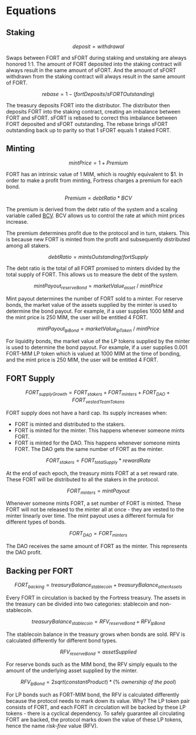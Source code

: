 # Equations

## Staking

$$
deposit = withdrawal
$$

Swaps between FORT and sFORT during staking and unstaking are always honored 1:1. The amount of FORT deposited into the staking contract will always result in the same amount of sFORT. And the amount of sFORT withdrawn from the staking contract will always result in the same amount of FORT.

$$
rebase = 1 - ( fortDeposits / sFORTOutstanding )
$$

The treasury deposits FORT into the distributor. The distributor then deposits FORT into the staking contract, creating an imbalance between FORT and sFORT. sFORT is rebased to correct this imbalance between FORT deposited and sFORT outstanding. The rebase brings sFORT outstanding back up to parity so that 1 sFORT equals 1 staked FORT.

## Minting

$$
mint Price = 1 + Premium
$$

FORT has an intrinsic value of 1 MIM, which is roughly equivalent to $1. In order to make a profit from minting, Fortress charges a premium for each bond.

$$
Premium = debt Ratio * BCV
$$

The premium is derived from the debt ratio of the system and a scaling variable called [BCV](https://docs.olympusdao.finance/references/glossary#bcv). BCV allows us to control the rate at which mint prices increase.

The premium determines profit due to the protocol and in turn, stakers. This is because new FORT is minted from the profit and subsequently distributed among all stakers.

$$
debt Ratio = mintsOutstanding/fortSupply
$$

The debt ratio is the total of all FORT promised to minters divided by the total supply of FORT. This allows us to measure the debt of the system.

$$
mintPayout_{reserveBond} = marketValue_{asset}\ /\ mintPrice
$$

Mint payout determines the number of FORT sold to a minter. For reserve bonds, the market value of the assets supplied by the minter is used to determine the bond payout. For example, if a user supplies 1000 MIM and the mint price is 250 MIM, the user will be entitled 4 FORT.

$$
mintPayout_{lpBond} = marketValue_{lpToken}\ /\ mintPrice
$$

For liquidity bonds, the market value of the LP tokens supplied by the minter is used to determine the bond payout. For example, if a user supplies 0.001 FORT-MIM LP token which is valued at 1000 MIM at the time of bonding, and the mint price is 250 MIM, the user will be entitled 4 FORT.

## FORT Supply



$$
FORT_{supplyGrowth} = FORT_{stakers} + FORT_{minters} + FORT_{DAO} + FORT_{vestedTeamTokens}
$$

FORT supply does not have a hard cap. Its supply increases when:

* FORT is minted and distributed to the stakers.
* FORT is minted for the minter. This happens whenever someone mints FORT.
* FORT is minted for the DAO. This happens whenever someone mints FORT. The DAO gets the same number of FORT as the minter.

$$
FORT_{stakers} = FORT_{totalSupply} * rewardRate
$$

At the end of each epoch, the treasury mints FORT at a set reward rate. These FORT will be distributed to all the stakers in the protocol.&#x20;

$$
FORT_{minters} = mintPayout
$$

Whenever someone mints FORT, a set number of FORT is minted. These FORT will not be released to the minter all at once - they are vested to the minter linearly over time. The mint payout uses a different formula for different types of bonds.&#x20;

$$
FORT_{DAO} = FORT_{minters}
$$

The DAO receives the same amount of FORT as the minter. This represents the DAO profit.

## Backing per FORT

$$
FORT_{backing} = treasuryBalance_{stablecoin} + treasuryBalance_{otherAssets}
$$

Every FORT in circulation is backed by the Fortress treasury. The assets in the treasury can be divided into two categories: stablecoin and non-stablecoin.

$$
treasuryBalance_{stablecoin} = RFV_{reserveBond} + RFV_{lpBond}
$$

The stablecoin balance in the treasury grows when bonds are sold. RFV is calculated differently for different bond types.

$$
RFV_{reserveBond} = assetSupplied
$$

For reserve bonds such as the MIM bond, the RFV simply equals to the amount of the underlying asset supplied by the minter.

$$
RFV_{lpBond} = 2sqrt(constantProduct) * (\%\ ownership\ of\ the\ pool)
$$

For LP bonds such as FORT-MIM bond, the RFV is calculated differently because the protocol needs to mark down its value. Why? The LP token pair consists of FORT, and each FORT in circulation will be backed by these LP tokens - there is a cyclical dependency. To safely guarantee all circulating FORT are backed, the protocol marks down the value of these LP tokens, hence the name _risk-free_ value (RFV).
